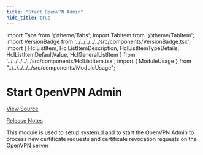 ```yaml
---
title: "Start OpenVPN Admin"
hide_title: true
---
```


import Tabs from '@theme/Tabs';
import TabItem from '@theme/TabItem';
import VersionBadge from '../../../../../src/components/VersionBadge.tsx';
import { HclListItem, HclListItemDescription, HclListItemTypeDetails, HclListItemDefaultValue, HclGeneralListItem } from '../../../../../src/components/HclListItem.tsx';
import { ModuleUsage } from "../../../../../src/components/ModuleUsage";

<VersionBadge repoTitle="Open VPN Package Infrastructure Package" version="0.26.3" lastModifiedVersion="0.26.2"/>

# Start OpenVPN Admin

<a href="https://github.com/gruntwork-io/terraform-aws-openvpn/tree/update-codeowners/modules/start-openvpn-admin" className="link-button" title="View the source code for this module in GitHub.">View Source</a>

<a href="https://github.com/gruntwork-io/terraform-aws-openvpn/releases/tag/v0.26.2" className="link-button" title="Release notes for only versions which impacted this module.">Release Notes</a>

This module is used to setup system.d and to start the OpenVPN Admin to process new certificate requests and
certificate revocation requests on the OpenVPN server


<!-- ##DOCS-SOURCER-START
{
  "originalSources": [
    "https://github.com/gruntwork-io/terraform-aws-openvpn/tree/v0.26.3/modules/start-openvpn-admin/readme.md",
    "https://github.com/gruntwork-io/terraform-aws-openvpn/tree/v0.26.3/modules/start-openvpn-admin/variables.tf",
    "https://github.com/gruntwork-io/terraform-aws-openvpn/tree/v0.26.3/modules/start-openvpn-admin/outputs.tf"
  ],
  "sourcePlugin": "module-catalog-api",
  "hash": "6023ea90873fc43c44500f3bc8d76558"
}
##DOCS-SOURCER-END -->
